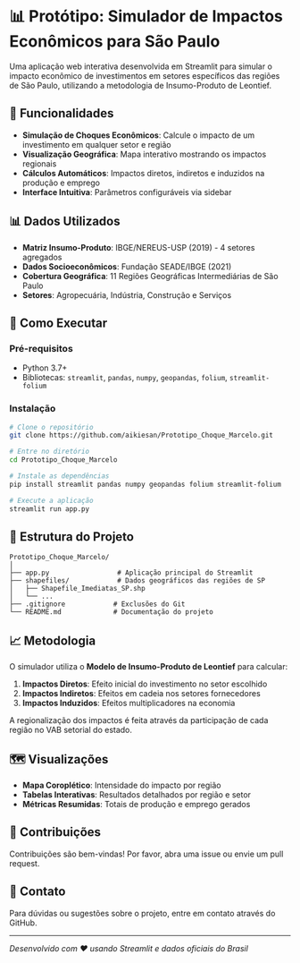 # 📊 Protótipo: Simulador de Impactos Econômicos para São Paulo

Uma aplicação web interativa desenvolvida em Streamlit para simular o impacto econômico de investimentos em setores específicos das regiões de São Paulo, utilizando a metodologia de Insumo-Produto de Leontief.

## 🎯 Funcionalidades

- **Simulação de Choques Econômicos**: Calcule o impacto de um investimento em qualquer setor e região
- **Visualização Geográfica**: Mapa interativo mostrando os impactos regionais
- **Cálculos Automáticos**: Impactos diretos, indiretos e induzidos na produção e emprego
- **Interface Intuitiva**: Parâmetros configuráveis via sidebar

## 📊 Dados Utilizados

- **Matriz Insumo-Produto**: IBGE/NEREUS-USP (2019) - 4 setores agregados
- **Dados Socioeconômicos**: Fundação SEADE/IBGE (2021)
- **Cobertura Geográfica**: 11 Regiões Geográficas Intermediárias de São Paulo
- **Setores**: Agropecuária, Indústria, Construção e Serviços

## 🚀 Como Executar

### Pré-requisitos
- Python 3.7+
- Bibliotecas: `streamlit`, `pandas`, `numpy`, `geopandas`, `folium`, `streamlit-folium`

### Instalação
```bash
# Clone o repositório
git clone https://github.com/aikiesan/Prototipo_Choque_Marcelo.git

# Entre no diretório
cd Prototipo_Choque_Marcelo

# Instale as dependências
pip install streamlit pandas numpy geopandas folium streamlit-folium

# Execute a aplicação
streamlit run app.py
```

## 🔧 Estrutura do Projeto

```
Prototipo_Choque_Marcelo/
│
├── app.py                 # Aplicação principal do Streamlit
├── shapefiles/            # Dados geográficos das regiões de SP
│   ├── Shapefile_Imediatas_SP.shp
│   └── ...
├── .gitignore            # Exclusões do Git
└── README.md             # Documentação do projeto
```

## 📈 Metodologia

O simulador utiliza o **Modelo de Insumo-Produto de Leontief** para calcular:

1. **Impactos Diretos**: Efeito inicial do investimento no setor escolhido
2. **Impactos Indiretos**: Efeitos em cadeia nos setores fornecedores
3. **Impactos Induzidos**: Efeitos multiplicadores na economia

A regionalização dos impactos é feita através da participação de cada região no VAB setorial do estado.

## 🗺️ Visualizações

- **Mapa Coroplético**: Intensidade do impacto por região
- **Tabelas Interativas**: Resultados detalhados por região e setor
- **Métricas Resumidas**: Totais de produção e emprego gerados

## 🤝 Contribuições

Contribuições são bem-vindas! Por favor, abra uma issue ou envie um pull request.

## 📧 Contato

Para dúvidas ou sugestões sobre o projeto, entre em contato através do GitHub.

---
*Desenvolvido com ❤️ usando Streamlit e dados oficiais do Brasil*